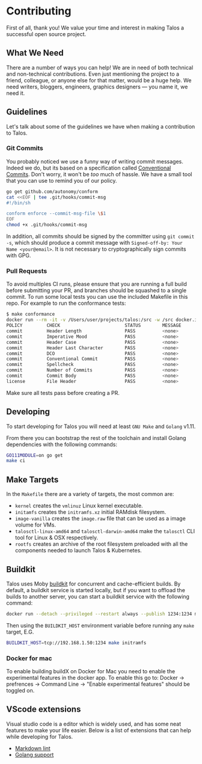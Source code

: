 # Contributing

First of all, thank you!
We value your time and interest in making Talos a successful open source project.

## What We Need

There are a number of ways you can help!
We are in need of both technical and non-technical contributions.
Even just mentioning the project to a friend, colleague, or anyone else for that matter, would be a huge help.
We need writers, bloggers, engineers, graphics designers — you name it, we need it.

## Guidelines

Let's talk about some of the guidelines we have when making a contribution to Talos.

### Git Commits

You probably noticed we use a funny way of writing commit messages.
Indeed we do, but its based on a specification called [Conventional Commits](https://www.conventionalcommits.org).
Don't worry, it won't be _too_ much of hassle.
We have a small tool that you can use to remind you of our policy.

```bash
go get github.com/autonomy/conform
cat <<EOF | tee .git/hooks/commit-msg
#!/bin/sh

conform enforce --commit-msg-file \$1
EOF
chmod +x .git/hooks/commit-msg
```

In addition, all commits should be signed by the committer using `git commit -s`, which should produce a commit message with `Signed-off-by: Your Name <your@email>`.
It is not necessary to cryptographically sign commits with GPG.

### Pull Requests

To avoid multiples CI runs, please ensure that you are running a full build before submitting your PR, and branches should be squashed to a single commit.
To run some local tests you can use the included Makefile in this repo.
For example to run the conformance tests:

```bash
$ make conformance
docker run --rm -it -v /Users/user/projects/talos:/src -w /src docker.io/autonomy/conform:v0.1.0-alpha.19
POLICY         CHECK                        STATUS        MESSAGE
commit         Header Length                PASS          <none>
commit         Imperative Mood              PASS          <none>
commit         Header Case                  PASS          <none>
commit         Header Last Character        PASS          <none>
commit         DCO                          PASS          <none>
commit         Conventional Commit          PASS          <none>
commit         Spellcheck                   PASS          <none>
commit         Number of Commits            PASS          <none>
commit         Commit Body                  PASS          <none>
license        File Header                  PASS          <none>
```

Make sure all tests pass before creating a PR.

## Developing

To start developing for Talos you will need at least `GNU Make` and `Golang` v1.11.

From there you can bootstrap the rest of the toolchain and install Golang dependencies with the following commands:

```bash
GO111MODULE=on go get
make ci
```

## Make Targets

In the `Makefile` there are a variety of targets, the most common are:

- `kernel` creates the `vmlinuz` Linux kernel executable.
- `initamfs` creates the `initramfs.xz` initial RAMdisk filesystem.
- `image-vanilla` creates the `image.raw` file that can be used as a image volume for VMs.
- `talosctl-linux-amd64` and `talosctl-darwin-amd64` make the `talosctl` CLI tool for Linux & OSX respectively.
- `rootfs` creates an archive of the root filesystem preloaded with all the components needed to launch Talos & Kubernetes.

## Buildkit

Talos uses Moby [buildkit](https://github.com/moby/buildkit) for concurrent and cache-efficient builds.
By default, a buildkit service is started locally, but if you want to offload the builds to another server, you can start a buildkit service with the following command:

```bash
docker run --detach --privileged --restart always --publish 1234:1234 moby/buildkit --addr tcp://0.0.0.0:1234
```

Then using the `BUILDKIT_HOST` environment variable before running any `make` target, E.G.

```bash
BUILDKIT_HOST=tcp://192.168.1.50:1234 make initramfs
```

### Docker for mac

To enable building buildX on Docker for Mac you need to enable the experimental features in the docker app.
To enable this go to: Docker -> prefrences -> Command Line -> "Enable experimental features" should be toggled on.

## VScode extensions

Visual studio code is a editor which is widely used, and has some neat features to make your life easier.
Below is a list of extensions that can help while developing for Talos.

- [Markdown lint](https://marketplace.visualstudio.com/items/DavidAnson.vscode-markdownlint)
- [Golang support](https://marketplace.visualstudio.com/items?itemName=golang.Go)
